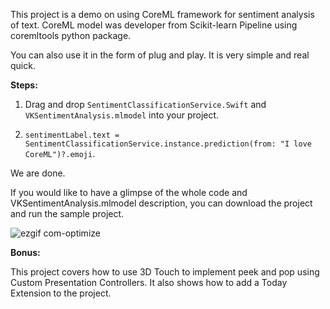 This project is a demo on using CoreML framework for sentiment analysis of text. 
CoreML model was developer from Scikit-learn Pipeline using coremltools python package.

You can also use it in the form of plug and play. It is very simple and real quick.

**Steps:**

1) Drag and drop ```SentimentClassificationService.Swift``` and ```VKSentimentAnalysis.mlmodel``` into your project.

2) ```sentimentLabel.text = SentimentClassificationService.instance.prediction(from: "I love CoreML")?.emoji```.

We are done. 

If you would like to have a glimpse of the whole code and VKSentimentAnalysis.mlmodel description, you can download the project and run the sample project.

![ezgif com-optimize](https://user-images.githubusercontent.com/21070922/40268666-22b9e79e-5b8f-11e8-91f1-0f1e5d2cdb13.gif)


**Bonus:**

This project covers how to use 3D Touch to implement peek and pop using Custom Presentation Controllers. It also shows how to add a Today Extension to the project. 
